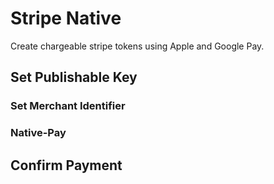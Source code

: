 # Stripe Native

Create chargeable stripe tokens using Apple and Google Pay.

## Set Publishable Key

### Set Merchant Identifier

### Native-Pay

## Confirm Payment
